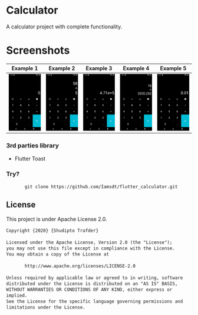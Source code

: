 # Calculator

A calculator project with complete functionality.

# Screenshots

|Example 1| Example 2      |  Example 3    |  Example 4    |  Example 5     |
| ----- | ---- | ---- | ---- | ---- |
| <img src='img/pic4.png'/> | <img src='img/pic2.png'/>     |   <img src='img/pic3.png'/>   |   <img src='img/pic5.png'/>   |   <img src='img/pic6.png'/>   |


### 3rd parties library
- Flutter Toast

### Try?
```
       git clone https://github.com/Iamsdt/flutter_calculator.git
```

## License
This project is under Apache License 2.0.

```
Copyright {2020} {Shudipto Trafder}

Licensed under the Apache License, Version 2.0 (the "License");
you may not use this file except in compliance with the License.
You may obtain a copy of the License at

       http://www.apache.org/licenses/LICENSE-2.0

Unless required by applicable law or agreed to in writing, software
distributed under the License is distributed on an "AS IS" BASIS,
WITHOUT WARRANTIES OR CONDITIONS OF ANY KIND, either express or implied.
See the License for the specific language governing permissions and
limitations under the License.
```
